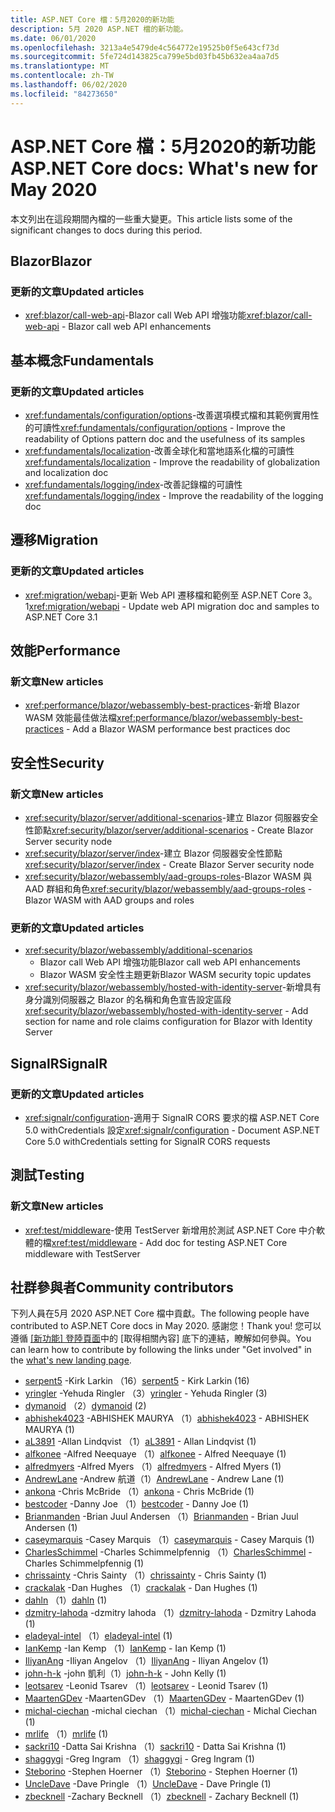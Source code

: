 ```yaml
---
title: ASP.NET Core 檔：5月2020的新功能
description: 5月 2020 ASP.NET 檔的新功能。
ms.date: 06/01/2020
ms.openlocfilehash: 3213a4e5479de4c564772e19525b0f5e643cf73d
ms.sourcegitcommit: 5fe724d143825ca799e5bd03fb45b632ea4aa7d5
ms.translationtype: MT
ms.contentlocale: zh-TW
ms.lasthandoff: 06/02/2020
ms.locfileid: "84273650"
---
```

# <a name="aspnet-core-docs-whats-new-for-may-2020"></a><span data-ttu-id="adaf2-103">ASP.NET Core 檔：5月2020的新功能</span><span class="sxs-lookup"><span data-stu-id="adaf2-103">ASP.NET Core docs: What's new for May 2020</span></span>

<span data-ttu-id="adaf2-104">本文列出在這段期間內檔的一些重大變更。</span><span class="sxs-lookup"><span data-stu-id="adaf2-104">This article lists some of the significant changes to docs during this period.</span></span>

## <a name="blazor"></a><span data-ttu-id="adaf2-105">Blazor</span><span class="sxs-lookup"><span data-stu-id="adaf2-105">Blazor</span></span>

### <a name="updated-articles"></a><span data-ttu-id="adaf2-106">更新的文章</span><span class="sxs-lookup"><span data-stu-id="adaf2-106">Updated articles</span></span>

- <span data-ttu-id="adaf2-107"><xref:blazor/call-web-api>-Blazor call Web API 增強功能</span><span class="sxs-lookup"><span data-stu-id="adaf2-107"><xref:blazor/call-web-api> - Blazor call web API enhancements</span></span>

## <a name="fundamentals"></a><span data-ttu-id="adaf2-108">基本概念</span><span class="sxs-lookup"><span data-stu-id="adaf2-108">Fundamentals</span></span>

### <a name="updated-articles"></a><span data-ttu-id="adaf2-109">更新的文章</span><span class="sxs-lookup"><span data-stu-id="adaf2-109">Updated articles</span></span>

- <span data-ttu-id="adaf2-110"><xref:fundamentals/configuration/options>-改善選項模式檔和其範例實用性的可讀性</span><span class="sxs-lookup"><span data-stu-id="adaf2-110"><xref:fundamentals/configuration/options> - Improve the readability of Options pattern doc and the usefulness of its samples</span></span>
- <span data-ttu-id="adaf2-111"><xref:fundamentals/localization>-改善全球化和當地語系化檔的可讀性</span><span class="sxs-lookup"><span data-stu-id="adaf2-111"><xref:fundamentals/localization> - Improve the readability of globalization and localization doc</span></span>
- <span data-ttu-id="adaf2-112"><xref:fundamentals/logging/index>-改善記錄檔的可讀性</span><span class="sxs-lookup"><span data-stu-id="adaf2-112"><xref:fundamentals/logging/index> - Improve the readability of the logging doc</span></span>

## <a name="migration"></a><span data-ttu-id="adaf2-113">遷移</span><span class="sxs-lookup"><span data-stu-id="adaf2-113">Migration</span></span>

### <a name="updated-articles"></a><span data-ttu-id="adaf2-114">更新的文章</span><span class="sxs-lookup"><span data-stu-id="adaf2-114">Updated articles</span></span>

- <span data-ttu-id="adaf2-115"><xref:migration/webapi>-更新 Web API 遷移檔和範例至 ASP.NET Core 3。1</span><span class="sxs-lookup"><span data-stu-id="adaf2-115"><xref:migration/webapi> - Update web API migration doc and samples to ASP.NET Core 3.1</span></span>

## <a name="performance"></a><span data-ttu-id="adaf2-116">效能</span><span class="sxs-lookup"><span data-stu-id="adaf2-116">Performance</span></span>

### <a name="new-articles"></a><span data-ttu-id="adaf2-117">新文章</span><span class="sxs-lookup"><span data-stu-id="adaf2-117">New articles</span></span>

- <span data-ttu-id="adaf2-118"><xref:performance/blazor/webassembly-best-practices>-新增 Blazor WASM 效能最佳做法檔</span><span class="sxs-lookup"><span data-stu-id="adaf2-118"><xref:performance/blazor/webassembly-best-practices> - Add a Blazor WASM performance best practices doc</span></span>

## <a name="security"></a><span data-ttu-id="adaf2-119">安全性</span><span class="sxs-lookup"><span data-stu-id="adaf2-119">Security</span></span>

### <a name="new-articles"></a><span data-ttu-id="adaf2-120">新文章</span><span class="sxs-lookup"><span data-stu-id="adaf2-120">New articles</span></span>

- <span data-ttu-id="adaf2-121"><xref:security/blazor/server/additional-scenarios>-建立 Blazor 伺服器安全性節點</span><span class="sxs-lookup"><span data-stu-id="adaf2-121"><xref:security/blazor/server/additional-scenarios> - Create Blazor Server security node</span></span>
- <span data-ttu-id="adaf2-122"><xref:security/blazor/server/index>-建立 Blazor 伺服器安全性節點</span><span class="sxs-lookup"><span data-stu-id="adaf2-122"><xref:security/blazor/server/index> - Create Blazor Server security node</span></span>
- <span data-ttu-id="adaf2-123"><xref:security/blazor/webassembly/aad-groups-roles>-Blazor WASM 與 AAD 群組和角色</span><span class="sxs-lookup"><span data-stu-id="adaf2-123"><xref:security/blazor/webassembly/aad-groups-roles> - Blazor WASM with AAD groups and roles</span></span>

### <a name="updated-articles"></a><span data-ttu-id="adaf2-124">更新的文章</span><span class="sxs-lookup"><span data-stu-id="adaf2-124">Updated articles</span></span>

- <xref:security/blazor/webassembly/additional-scenarios>
  - <span data-ttu-id="adaf2-125">Blazor call Web API 增強功能</span><span class="sxs-lookup"><span data-stu-id="adaf2-125">Blazor call web API enhancements</span></span>
  - <span data-ttu-id="adaf2-126">Blazor WASM 安全性主題更新</span><span class="sxs-lookup"><span data-stu-id="adaf2-126">Blazor WASM security topic updates</span></span>
- <span data-ttu-id="adaf2-127"><xref:security/blazor/webassembly/hosted-with-identity-server>-新增具有身分識別伺服器之 Blazor 的名稱和角色宣告設定區段</span><span class="sxs-lookup"><span data-stu-id="adaf2-127"><xref:security/blazor/webassembly/hosted-with-identity-server> - Add section for name and role claims configuration for Blazor with Identity Server</span></span>

## <a name="signalr"></a><span data-ttu-id="adaf2-128">SignalR</span><span class="sxs-lookup"><span data-stu-id="adaf2-128">SignalR</span></span>

### <a name="updated-articles"></a><span data-ttu-id="adaf2-129">更新的文章</span><span class="sxs-lookup"><span data-stu-id="adaf2-129">Updated articles</span></span>

- <span data-ttu-id="adaf2-130"><xref:signalr/configuration>-適用于 SignalR CORS 要求的檔 ASP.NET Core 5.0 withCredentials 設定</span><span class="sxs-lookup"><span data-stu-id="adaf2-130"><xref:signalr/configuration> - Document ASP.NET Core 5.0 withCredentials setting for SignalR CORS requests</span></span>

## <a name="testing"></a><span data-ttu-id="adaf2-131">測試</span><span class="sxs-lookup"><span data-stu-id="adaf2-131">Testing</span></span>

### <a name="new-articles"></a><span data-ttu-id="adaf2-132">新文章</span><span class="sxs-lookup"><span data-stu-id="adaf2-132">New articles</span></span>

- <span data-ttu-id="adaf2-133"><xref:test/middleware>-使用 TestServer 新增用於測試 ASP.NET Core 中介軟體的檔</span><span class="sxs-lookup"><span data-stu-id="adaf2-133"><xref:test/middleware> - Add doc for testing ASP.NET Core middleware with TestServer</span></span>

## <a name="community-contributors"></a><span data-ttu-id="adaf2-134">社群參與者</span><span class="sxs-lookup"><span data-stu-id="adaf2-134">Community contributors</span></span>

<span data-ttu-id="adaf2-135">下列人員在5月 2020 ASP.NET Core 檔中貢獻。</span><span class="sxs-lookup"><span data-stu-id="adaf2-135">The following people have contributed to ASP.NET Core docs in May 2020.</span></span> <span data-ttu-id="adaf2-136">感謝您！</span><span class="sxs-lookup"><span data-stu-id="adaf2-136">Thank you!</span></span> <span data-ttu-id="adaf2-137">您可以遵循 [[新功能] 登陸頁面](index.yml)中的 [取得相關內容] 底下的連結，瞭解如何參與。</span><span class="sxs-lookup"><span data-stu-id="adaf2-137">You can learn how to contribute by following the links under "Get involved" in the [what's new landing page](index.yml).</span></span>

- <span data-ttu-id="adaf2-138">[serpent5](https://github.com/serpent5) -Kirk Larkin （16）</span><span class="sxs-lookup"><span data-stu-id="adaf2-138">[serpent5](https://github.com/serpent5) - Kirk Larkin (16)</span></span>
- <span data-ttu-id="adaf2-139">[yringler](https://github.com/yringler) -Yehuda Ringler （3）</span><span class="sxs-lookup"><span data-stu-id="adaf2-139">[yringler](https://github.com/yringler) - Yehuda Ringler (3)</span></span>
- <span data-ttu-id="adaf2-140">[dymanoid](https://github.com/dymanoid) （2）</span><span class="sxs-lookup"><span data-stu-id="adaf2-140">[dymanoid](https://github.com/dymanoid) (2)</span></span>
- <span data-ttu-id="adaf2-141">[abhishek4023](https://github.com/abhishek4023) -ABHISHEK MAURYA （1）</span><span class="sxs-lookup"><span data-stu-id="adaf2-141">[abhishek4023](https://github.com/abhishek4023) - ABHISHEK MAURYA (1)</span></span>
- <span data-ttu-id="adaf2-142">[aL3891](https://github.com/aL3891) -Allan Lindqvist （1）</span><span class="sxs-lookup"><span data-stu-id="adaf2-142">[aL3891](https://github.com/aL3891) - Allan Lindqvist (1)</span></span>
- <span data-ttu-id="adaf2-143">[alfkonee](https://github.com/alfkonee) -Alfred Neequaye （1）</span><span class="sxs-lookup"><span data-stu-id="adaf2-143">[alfkonee](https://github.com/alfkonee) - Alfred Neequaye (1)</span></span>
- <span data-ttu-id="adaf2-144">[alfredmyers](https://github.com/alfredmyers) -Alfred Myers （1）</span><span class="sxs-lookup"><span data-stu-id="adaf2-144">[alfredmyers](https://github.com/alfredmyers) - Alfred Myers (1)</span></span>
- <span data-ttu-id="adaf2-145">[AndrewLane](https://github.com/AndrewLane) -Andrew 航道（1）</span><span class="sxs-lookup"><span data-stu-id="adaf2-145">[AndrewLane](https://github.com/AndrewLane) - Andrew Lane (1)</span></span>
- <span data-ttu-id="adaf2-146">[ankona](https://github.com/ankona) -Chris McBride （1）</span><span class="sxs-lookup"><span data-stu-id="adaf2-146">[ankona](https://github.com/ankona) - Chris McBride (1)</span></span>
- <span data-ttu-id="adaf2-147">[bestcoder](https://github.com/bestcoder) -Danny Joe （1）</span><span class="sxs-lookup"><span data-stu-id="adaf2-147">[bestcoder](https://github.com/bestcoder) - Danny Joe (1)</span></span>
- <span data-ttu-id="adaf2-148">[Brianmanden](https://github.com/Brianmanden) -Brian Juul Andersen （1）</span><span class="sxs-lookup"><span data-stu-id="adaf2-148">[Brianmanden](https://github.com/Brianmanden) - Brian Juul Andersen (1)</span></span>
- <span data-ttu-id="adaf2-149">[caseymarquis](https://github.com/caseymarquis) -Casey Marquis （1）</span><span class="sxs-lookup"><span data-stu-id="adaf2-149">[caseymarquis](https://github.com/caseymarquis) - Casey Marquis (1)</span></span>
- <span data-ttu-id="adaf2-150">[CharlesSchimmel](https://github.com/CharlesSchimmel) -Charles Schimmelpfennig （1）</span><span class="sxs-lookup"><span data-stu-id="adaf2-150">[CharlesSchimmel](https://github.com/CharlesSchimmel) - Charles Schimmelpfennig (1)</span></span>
- <span data-ttu-id="adaf2-151">[chrissainty](https://github.com/chrissainty) -Chris Sainty （1）</span><span class="sxs-lookup"><span data-stu-id="adaf2-151">[chrissainty](https://github.com/chrissainty) - Chris Sainty (1)</span></span>
- <span data-ttu-id="adaf2-152">[crackalak](https://github.com/crackalak) -Dan Hughes （1）</span><span class="sxs-lookup"><span data-stu-id="adaf2-152">[crackalak](https://github.com/crackalak) - Dan Hughes (1)</span></span>
- <span data-ttu-id="adaf2-153">[dahln](https://github.com/dahln) （1）</span><span class="sxs-lookup"><span data-stu-id="adaf2-153">[dahln](https://github.com/dahln) (1)</span></span>
- <span data-ttu-id="adaf2-154">[dzmitry-lahoda](https://github.com/dzmitry-lahoda) -dzmitry lahoda （1）</span><span class="sxs-lookup"><span data-stu-id="adaf2-154">[dzmitry-lahoda](https://github.com/dzmitry-lahoda) - Dzmitry Lahoda (1)</span></span>
- <span data-ttu-id="adaf2-155">[eladeyal-intel](https://github.com/eladeyal-intel) （1）</span><span class="sxs-lookup"><span data-stu-id="adaf2-155">[eladeyal-intel](https://github.com/eladeyal-intel) (1)</span></span>
- <span data-ttu-id="adaf2-156">[IanKemp](https://github.com/IanKemp) -Ian Kemp （1）</span><span class="sxs-lookup"><span data-stu-id="adaf2-156">[IanKemp](https://github.com/IanKemp) - Ian Kemp (1)</span></span>
- <span data-ttu-id="adaf2-157">[IliyanAng](https://github.com/IliyanAng) -Iliyan Angelov （1）</span><span class="sxs-lookup"><span data-stu-id="adaf2-157">[IliyanAng](https://github.com/IliyanAng) - Iliyan Angelov (1)</span></span>
- <span data-ttu-id="adaf2-158">[john-h-k](https://github.com/john-h-k) -john 凱利（1）</span><span class="sxs-lookup"><span data-stu-id="adaf2-158">[john-h-k](https://github.com/john-h-k) - John Kelly (1)</span></span>
- <span data-ttu-id="adaf2-159">[leotsarev](https://github.com/leotsarev) -Leonid Tsarev （1）</span><span class="sxs-lookup"><span data-stu-id="adaf2-159">[leotsarev](https://github.com/leotsarev) - Leonid Tsarev (1)</span></span>
- <span data-ttu-id="adaf2-160">[MaartenGDev](https://github.com/MaartenGDev) -MaartenGDev （1）</span><span class="sxs-lookup"><span data-stu-id="adaf2-160">[MaartenGDev](https://github.com/MaartenGDev) - MaartenGDev (1)</span></span>
- <span data-ttu-id="adaf2-161">[michal-ciechan](https://github.com/michal-ciechan) -michal ciechan （1）</span><span class="sxs-lookup"><span data-stu-id="adaf2-161">[michal-ciechan](https://github.com/michal-ciechan) - Michal Ciechan (1)</span></span>
- <span data-ttu-id="adaf2-162">[mrlife](https://github.com/mrlife) （1）</span><span class="sxs-lookup"><span data-stu-id="adaf2-162">[mrlife](https://github.com/mrlife) (1)</span></span>
- <span data-ttu-id="adaf2-163">[sackri10](https://github.com/sackri10) -Datta Sai Krishna （1）</span><span class="sxs-lookup"><span data-stu-id="adaf2-163">[sackri10](https://github.com/sackri10) - Datta Sai Krishna (1)</span></span>
- <span data-ttu-id="adaf2-164">[shaggygi](https://github.com/shaggygi) -Greg Ingram （1）</span><span class="sxs-lookup"><span data-stu-id="adaf2-164">[shaggygi](https://github.com/shaggygi) - Greg Ingram (1)</span></span>
- <span data-ttu-id="adaf2-165">[Steborino](https://github.com/Steborino) -Stephen Hoerner （1）</span><span class="sxs-lookup"><span data-stu-id="adaf2-165">[Steborino](https://github.com/Steborino) - Stephen Hoerner (1)</span></span>
- <span data-ttu-id="adaf2-166">[UncleDave](https://github.com/UncleDave) -Dave Pringle （1）</span><span class="sxs-lookup"><span data-stu-id="adaf2-166">[UncleDave](https://github.com/UncleDave) - Dave Pringle (1)</span></span>
- <span data-ttu-id="adaf2-167">[zbecknell](https://github.com/zbecknell) -Zachary Becknell （1）</span><span class="sxs-lookup"><span data-stu-id="adaf2-167">[zbecknell](https://github.com/zbecknell) - Zachary Becknell (1)</span></span>
